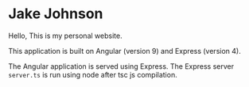 # Jake Johnson

Hello,
This is my personal website.

This application is built on Angular (version 9) and Express (version 4).

The Angular application is served using Express. The Express server `server.ts` is run using node after tsc js compilation.

